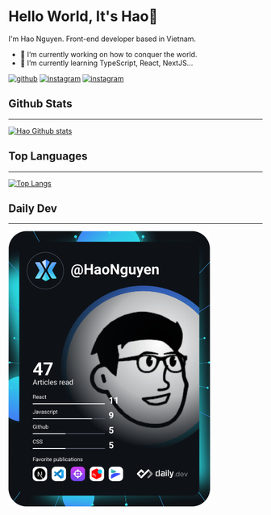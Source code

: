 # Hello World, It's Hao👋

I'm Hao Nguyen. Front-end developer based in Vietnam.

- 🔭 I’m currently working on how to conquer the world.
- 🌱 I’m currently learning TypeScript, React, NextJS...

[![github](https://img.shields.io/badge/GitHub-000000?style=for-the-badge&logo=GitHub&logoColor=white)](https://www.github.com/nguyenanhhao221)
[![instagram](https://img.shields.io/badge/instagram-E4405F?style=for-the-badge&logo=instagram&logoColor=white)](https://www.instagram.com/haonguyen221)
[![instagram](https://img.shields.io/badge/LinkedIn-0A66C2?style=for-the-badge&logo=LinkedIn&logoColor=white)](https://www.linkedin.com/in/haonguyen-5a08321a9/)

## Github Stats

---

[![Hao Github stats](https://github-readme-stats.vercel.app/api?username=nguyenanhhao221&count_private=true&show_icons=true&theme=github_dark)](https://github.com/anuraghazra/github-readme-stats)

## Top Languages

---

[![Top Langs](https://github-readme-stats.vercel.app/api/top-langs/?username=nguyenanhhao221&layout=compact&theme=github_dark)](https://github.com/anuraghazra/github-readme-stats)

## Daily Dev

---

<a href="https://app.daily.dev/HaoNguyen"><img src="https://github.com/nguyenanhhao221/nguyenanhhao221/blob/main/devcard.svg" width="400" alt="Hao Nguyen's Dev Card"/></a>

